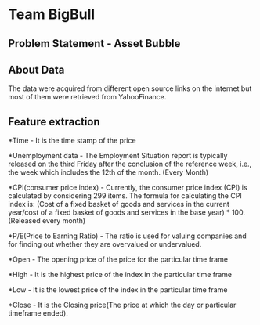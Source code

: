# Team BigBull
## Problem Statement - Asset Bubble 
## About Data 
The data were acquired from different open source links on the internet but most of them were retrieved from YahooFinance.
## Feature extraction 
*Time - It is the time stamp of the price

*Unemployment data - The Employment Situation report is typically released on the third Friday after the conclusion of the reference week, i.e., the week which includes the 12th of the month. (Every Month)

*CPI(consumer price index) - Currently, the consumer price index (CPI) is calculated by considering 299 items. The formula for calculating the CPI index is: (Cost of a fixed basket of goods and services in the current year/cost of a fixed basket of goods and services in the base year) * 100. (Released every month)

*P/E(Price to Earning Ratio) - The ratio is used for valuing companies and for finding out whether they are overvalued or undervalued.

*Open - The opening price of the price for the particular time frame  

*High - It is the highest price of the index in the particular time frame

*Low - It is the lowest price of the index in the particular time frame

*Close - It is the Closing price(The price at which the day or particular timeframe ended).


